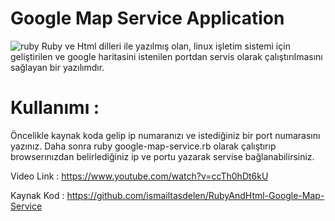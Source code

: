 # Google Map Service Application
![ruby](https://cloud.githubusercontent.com/assets/15425071/15742503/5263a0fc-288d-11e6-9940-18ee933fdf74.png)
Ruby ve Html dilleri ile yazılmış olan, linux işletim sistemi için
geliştirilen ve google haritasini istenilen portdan servis olarak
çalıştırılmasını sağlayan bir yazılımdır.

# Kullanımı :
Öncelikle kaynak koda gelip ip numaranızı ve istediğiniz bir port
numarasını yazınız. Daha sonra ruby google-map-service.rb olarak
çalıştırıp browserınızdan belirlediğiniz ip ve portu yazarak servise
bağlanabilirsiniz.

Video Link : https://www.youtube.com/watch?v=ccTh0hDt6kU

Kaynak Kod : https://github.com/ismailtasdelen/RubyAndHtml-Google-Map-Service

